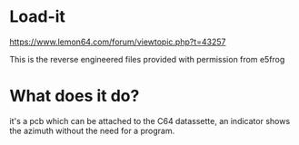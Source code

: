 # Load-it
https://www.lemon64.com/forum/viewtopic.php?t=43257

This is the reverse engineered files provided with permission from e5frog

# What does it do?
it's a pcb which can be attached to the C64 datassette, an indicator shows the azimuth without the need for a program.



